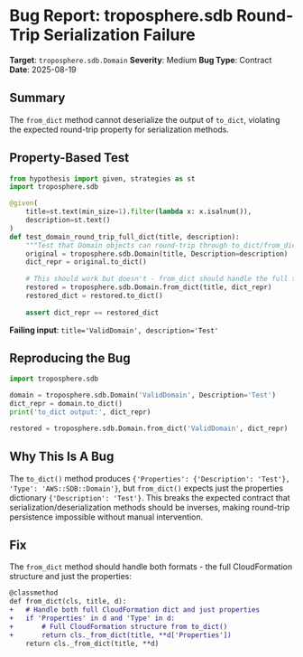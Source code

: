 # Bug Report: troposphere.sdb Round-Trip Serialization Failure

**Target**: `troposphere.sdb.Domain`
**Severity**: Medium
**Bug Type**: Contract
**Date**: 2025-08-19

## Summary

The `from_dict` method cannot deserialize the output of `to_dict`, violating the expected round-trip property for serialization methods.

## Property-Based Test

```python
from hypothesis import given, strategies as st
import troposphere.sdb

@given(
    title=st.text(min_size=1).filter(lambda x: x.isalnum()),
    description=st.text()
)
def test_domain_round_trip_full_dict(title, description):
    """Test that Domain objects can round-trip through to_dict/from_dict"""
    original = troposphere.sdb.Domain(title, Description=description)
    dict_repr = original.to_dict()
    
    # This should work but doesn't - from_dict should handle the full to_dict output
    restored = troposphere.sdb.Domain.from_dict(title, dict_repr)
    restored_dict = restored.to_dict()
    
    assert dict_repr == restored_dict
```

**Failing input**: `title='ValidDomain', description='Test'`

## Reproducing the Bug

```python
import troposphere.sdb

domain = troposphere.sdb.Domain('ValidDomain', Description='Test')
dict_repr = domain.to_dict()
print('to_dict output:', dict_repr)

restored = troposphere.sdb.Domain.from_dict('ValidDomain', dict_repr)
```

## Why This Is A Bug

The `to_dict()` method produces `{'Properties': {'Description': 'Test'}, 'Type': 'AWS::SDB::Domain'}`, but `from_dict()` expects just the properties dictionary `{'Description': 'Test'}`. This breaks the expected contract that serialization/deserialization methods should be inverses, making round-trip persistence impossible without manual intervention.

## Fix

The `from_dict` method should handle both formats - the full CloudFormation structure and just the properties:

```diff
@classmethod
def from_dict(cls, title, d):
+   # Handle both full CloudFormation dict and just properties
+   if 'Properties' in d and 'Type' in d:
+       # Full CloudFormation structure from to_dict()
+       return cls._from_dict(title, **d['Properties'])
    return cls._from_dict(title, **d)
```